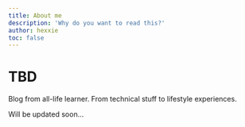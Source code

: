 ```yaml
---
title: About me
description: 'Why do you want to read this?'
author: hexxie
toc: false
---
```


# TBD

Blog from all-life learner. From technical stuff to lifestyle experiences. 

Will be updated soon...

